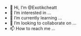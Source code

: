 - 👋 Hi, I’m @Exotikcheatt
- 👀 I’m interested in ...
- 🌱 I’m currently learning ...
- 💞️ I’m looking to collaborate on ...
- 📫 How to reach me ...

<!---
Exotikcheatt/Exotikcheatt is a ✨ special ✨ repository because its `README.md` (this file) appears on your GitHub profile.
You can click the Preview link to take a look at your changes.
--->
